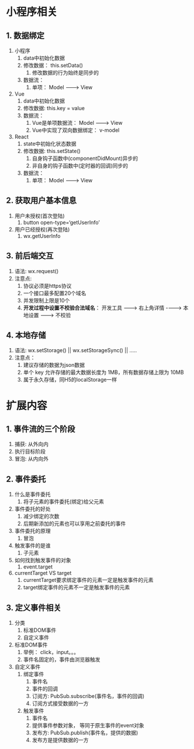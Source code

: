 # 小程序相关

## 1.  数据绑定

1. 小程序
   1. data中初始化数据
   2. 修改数据： this.setData()
      1. 修改数据的行为始终是同步的
   3. 数据流： 
      1. 单项： Model ---> View
2. Vue
   1. data中初始化数据
   2. 修改数据: this.key = value
   3. 数据流： 
      1. Vue是单项数据流： Model ---> View
      2. Vue中实现了双向数据绑定： v-model
3. React
   1. state中初始化状态数据
   2. 修改数据: this.setState()
      1. 自身钩子函数中(componentDidMount)异步的
      2. 非自身的钩子函数中(定时器的回调)同步的
   3. 数据流： 
      1. 单项： Model ---> View

## 2. 获取用户基本信息

1. 用户未授权(首次登陆)
   1. button open-type=‘getUserInfo’
2. 用户已经授权(再次登陆)
   1. wx.getUserInfo

## 3. 前后端交互

1. 语法: wx.request()
2. 注意点: 
   1. 协议必须是https协议
   2. 一个接口最多配置20个域名
   3. 并发限制上限是10个
   4. **开发过程中设置不校验合法域名**： 开发工具 ---> 右上角详情 ----> 本地设置 ---> 不校验

## 4. 本地存储

1. 语法: wx.setStorage() || wx.setStorageSync() || .....
2. 注意点： 
   1. 建议存储的数据为json数据
   2. 单个 key 允许存储的最大数据长度为 1MB，所有数据存储上限为 10MB
   3. 属于永久存储，同H5的localStorage一样

# 扩展内容

## 1. 事件流的三个阶段

1. 捕获: 从外向内
2. 执行目标阶段
3. 冒泡: 从内向外

## 2. 事件委托

1. 什么是事件委托
   1. 将子元素的事件委托(绑定)给父元素
2. 事件委托的好处
   1. 减少绑定的次数
   2. 后期新添加的元素也可以享用之前委托的事件
3. 事件委托的原理
   1. 冒泡
4. 触发事件的是谁
   1. 子元素
5. 如何找到触发事件的对象
   1. event.target
6. currentTarget VS target
   1. currentTarget要求绑定事件的元素一定是触发事件的元素
   2. target绑定事件的元素不一定是触发事件的元素

## 3. 定义事件相关

1. 分类
   1. 标准DOM事件
   2. 自定义事件
2. 标准DOM事件
   1. 举例： click，input。。。
   2. 事件名固定的，事件由浏览器触发
3. 自定义事件
   1. 绑定事件
      1. 事件名
      2. 事件的回调
      3. 订阅方: PubSub.subscribe(事件名，事件的回调)
      4. 订阅方式接受数据的一方
   2. 触发事件
      1. 事件名
      2. 提供事件参数对象， 等同于原生事件的event对象
      3. 发布方: PubSub.publish(事件名，提供的数据)
      4. 发布方是提供数据的一方




